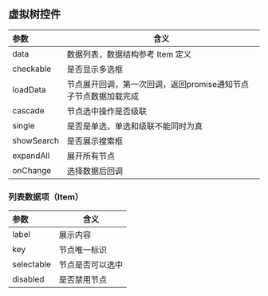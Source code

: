 ## 虚拟树控件

| 参数 | 含义 |
|:---- | ---- |
| data | 数据列表，数据结构参考 Item 定义 |
| checkable | 是否显示多选框 |
| loadData | 节点展开回调，第一次回调，返回promise通知节点子节点数据加载完成 |
| cascade | 节点选中操作是否级联 |
| single | 是否是单选，单选和级联不能同时为真 |
| showSearch | 是否展示搜索框 |
| expandAll | 展开所有节点 |
| onChange | 选择数据后回调 |

### 列表数据项（Item）
| 参数 | 含义 |
|:---- | ---- |
| label | 展示内容 |
| key | 节点唯一标识 |
| selectable | 节点是否可以选中 | 
| disabled | 是否禁用节点 |
